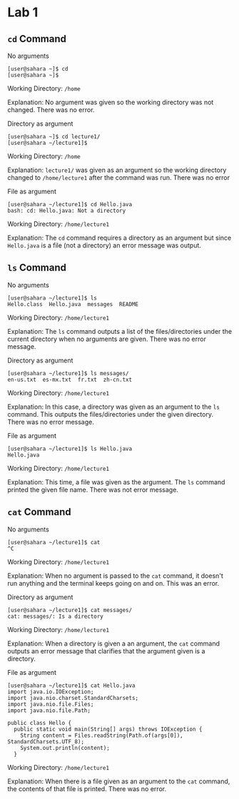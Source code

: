 # Lab 1

## **`cd` Command**
No arguments
```
[user@sahara ~]$ cd
[user@sahara ~]$
```

Working Directory: `/home` 

Explanation: No argument was given so the working directory was not changed. There was no error.


Directory as argument
```
[user@sahara ~]$ cd lecture1/
[user@sahara ~/lecture1]$ 
```

Working Directory: `/home`

Explanation: `lecture1/` was given as an argument so the working directory changed to `/home/lecture1` after the command was run. There was no error


File as argument
```
[user@sahara ~/lecture1]$ cd Hello.java
bash: cd: Hello.java: Not a directory
```

Working Directory: `/home/lecture1`

Explanation: The `cd` command requires a directory as an argument but since `Hello.java` is a file (not a directory) an error message was output.


## **`ls` Command**
No arguments
```
[user@sahara ~/lecture1]$ ls
Hello.class  Hello.java  messages  README
```

Working Directory: `/home/lecture1`

Explanation: The `ls` command outputs a list of the files/directories under the current directory when no arguments are given. There was no error message.


Directory as argument
```
[user@sahara ~/lecture1]$ ls messages/
en-us.txt  es-mx.txt  fr.txt  zh-cn.txt
```

Working Directory: `/home/lecture1`

Explanation: In this case, a directory was given as an argument to the `ls` command. This outputs the files/directories under the given directory. There was no error message.


File as argument
```
[user@sahara ~/lecture1]$ ls Hello.java
Hello.java
```

Working Directory: `/home/lecture1`

Explanation: This time, a file was given as the argument. The `ls` command printed the given file name. There was not error message.


## **`cat` Command**
No arguments
```
[user@sahara ~/lecture1]$ cat
^C
```

Working Directory: `/home/lecture1`

Explanation: When no argument is passed to the `cat` command, it doesn't run anything and the terminal keeps going on and on. This was an error.


Directory as argument
```
[user@sahara ~/lecture1]$ cat messages/
cat: messages/: Is a directory
```

Working Directory: `/home/lecture1`

Explanation: When a directory is given a an argument, the `cat` command outputs an error message that clarifies that the argument given is a directory.


File as argument
```
[user@sahara ~/lecture1]$ cat Hello.java
import java.io.IOException;
import java.nio.charset.StandardCharsets;
import java.nio.file.Files;
import java.nio.file.Path;

public class Hello {
  public static void main(String[] args) throws IOException {
    String content = Files.readString(Path.of(args[0]), StandardCharsets.UTF_8);    
    System.out.println(content);
  }
```

Working Directory: `/home/lecture1`

Explanation: When there is a file given as an argument to the `cat` command, the contents of that file is printed. There was no error.
